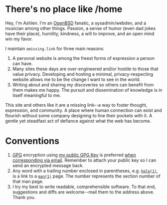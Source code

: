 # There's no place like /home

Hey, I'm Ashlen. I'm an [OpenBSD](https://www.openbsd.org/) fanatic,
a sysadmin/webdev, and a musician among other things. Passion, a sense
of humor (even dad jokes have their place), humility, kindness,
a will to improve, and an open mind win my favor.

I maintain `amissing.link` for three main reasons:

1. A personal website is among the freest forms of expression a person
   can have.
1. Many sites these days are over-engineered and/or hostile to those
   that value privacy. Developing and hosting a minimal,
   privacy-respecting website allows me to be the change I want to see
   in the world.
1. Writing about and sharing my discoveries so others can benefit from
   them makes me happy. The pursuit and dissemination of knowledge is in
   itself meaningful to me.

This site and others like it are a missing link--a way to
foster thought, expression, and community. A place where human
connection can exist and flourish without some company designing to line
their pockets with it. A gentle yet steadfast act of defiance against
what the web has become.

# Conventions

1. [GPG](https://www.gnupg.org/ "GNU Privacy Guard") encryption using
   [my public GPG Key](pubkeys/eurydice.key) is preferred [when
   corresponding via email](mailto:eurydice@riseup.net
   "eurydice@riseup.net"). Remember to attach your public key so I can
   send an encrypted message back.
1. Any word with a trailing number enclosed in parentheses,
   e.g. [`help(1)`](https://man.openbsd.org/help), is a link to
   a [`man(1)`](https://man.openbsd.org/man) page. The number represents
   the section number of that man page.
1. I try my best to write readable, comprehensible software. To that
   end, suggestions and diffs are welcome--mail them to the address
   above. Thank you.

